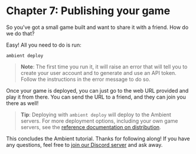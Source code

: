 # Chapter 7: Publishing your game

So you've got a small game built and want to share it with a friend. How do we do that?

Easy! All you need to do is run:

```
ambient deploy
```

> **Note**: The first time you run it, it will raise an error that will tell you to create your user account and to generate and use an API token. Follow the instructions in the error message to do so.

Once your game is deployed, you can just go to the web URL provided and play it from there. You can send the URL
to a friend, and they can join you there as well!

> **Tip**: Deploying with `ambient deploy` will deploy to the Ambient servers. For more deployment options, including your own game servers, see the [reference documentation on distribution](../../reference/distributing.md).

This concludes the Ambient tutorial. Thanks for following along! If you have any questions, feel free to [join our Discord server](https://discord.gg/ambient) and ask away.
